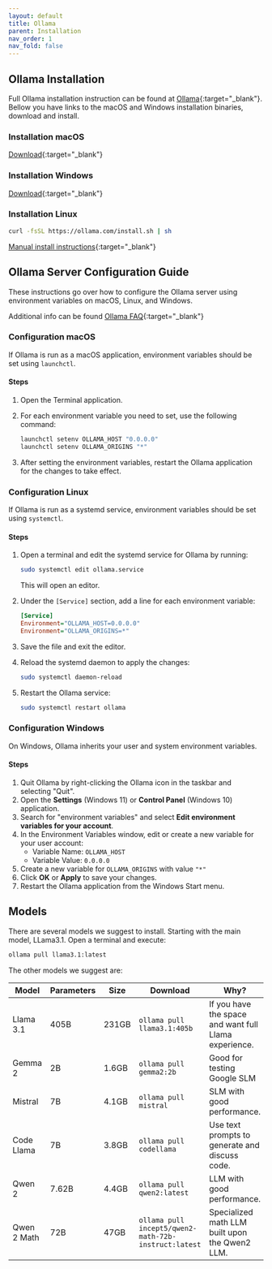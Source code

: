 ```yaml
---
layout: default
title: Ollama
parent: Installation
nav_order: 1
nav_fold: false
---
```


## Ollama Installation

Full Ollama installation instruction can be found at [Ollama](https://ollama.com){:target="_blank"}.
Bellow you have links to the macOS and Windows installation binaries, download and install.

### Installation macOS

[Download](https://ollama.com/download/Ollama-darwin.zip){:target="_blank"}

### Installation Windows

[Download](https://ollama.com/download/OllamaSetup.exe){:target="_blank"}

### Installation Linux

```bash
curl -fsSL https://ollama.com/install.sh | sh
```

[Manual install instructions](https://github.com/ollama/ollama/blob/main/docs/linux.md){:target="_blank"}

## Ollama Server Configuration Guide

These instructions go over how to configure the Ollama server using environment variables on macOS, Linux, and Windows.

Additional info can be found [Ollama FAQ](https://github.com/ollama/ollama/blob/main/docs/faq.md#how-do-i-configure-ollama-server){:target="_blank"}

### Configuration macOS

If Ollama is run as a macOS application, environment variables should be set using `launchctl`.

#### Steps

1. Open the Terminal application.
2. For each environment variable you need to set, use the following command:

    ```bash
    launchctl setenv OLLAMA_HOST "0.0.0.0"
    launchctl setenv OLLAMA_ORIGINS "*"
    ```

3. After setting the environment variables, restart the Ollama application for the changes to take effect.

### Configuration Linux

If Ollama is run as a systemd service, environment variables should be set using `systemctl`.

#### Steps

1. Open a terminal and edit the systemd service for Ollama by running:

    ```bash
    sudo systemctl edit ollama.service
    ```

    This will open an editor.

2. Under the `[Service]` section, add a line for each environment variable:

    ```ini
    [Service]
    Environment="OLLAMA_HOST=0.0.0.0"
    Environment="OLLAMA_ORIGINS=*"
    ```

3. Save the file and exit the editor.

4. Reload the systemd daemon to apply the changes:

    ```bash
    sudo systemctl daemon-reload
    ```

5. Restart the Ollama service:

    ```bash
    sudo systemctl restart ollama
    ```

### Configuration Windows

On Windows, Ollama inherits your user and system environment variables.

#### Steps

1. Quit Ollama by right-clicking the Ollama icon in the taskbar and selecting "Quit".
2. Open the **Settings** (Windows 11) or **Control Panel** (Windows 10) application.
3. Search for "environment variables" and select **Edit environment variables for your account**.
4. In the Environment Variables window, edit or create a new variable for your user account:
    - Variable Name: `OLLAMA_HOST`
    - Variable Value: `0.0.0.0`
5. Create a new variable for `OLLAMA_ORIGINS` with value `"*"`
6. Click **OK** or **Apply** to save your changes.
7. Restart the Ollama application from the Windows Start menu.

## Models

There are several models we suggest to install. Starting with the main model, LLama3.1. Open a terminal and execute:

```bash
ollama pull llama3.1:latest
```

The other models we suggest are:

| Model              | Parameters | Size  | Download                                             | Why?                                                  |
| ------------------ | ---------- | ----- | -----------------------------------------------------| ----------------------------------------------------- |
| Llama 3.1          | 405B       | 231GB | `ollama pull llama3.1:405b`                          | If you have the space and want full Llama experience. |
| Gemma 2            | 2B         | 1.6GB | `ollama pull gemma2:2b`                              | Good for testing Google SLM                           |
| Mistral            | 7B         | 4.1GB | `ollama pull mistral`                                | SLM with good performance.                            |
| Code Llama         | 7B         | 3.8GB | `ollama pull codellama`                              | Use text prompts to generate and discuss code.        |
| Qwen 2             | 7.62B      | 4.4GB | `ollama pull qwen2:latest`                           | LLM with good performance.                            |
| Qwen 2 Math        | 72B        | 47GB  | `ollama pull incept5/qwen2-math-72b-instruct:latest` | Specialized math LLM built upon the Qwen2 LLM.        |

